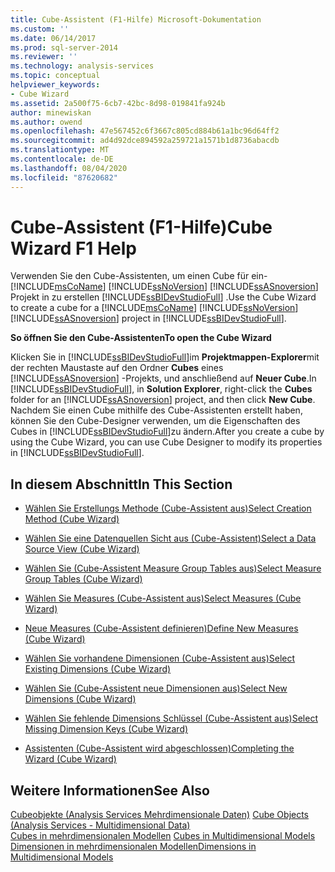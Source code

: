 ```yaml
---
title: Cube-Assistent (F1-Hilfe) Microsoft-Dokumentation
ms.custom: ''
ms.date: 06/14/2017
ms.prod: sql-server-2014
ms.reviewer: ''
ms.technology: analysis-services
ms.topic: conceptual
helpviewer_keywords:
- Cube Wizard
ms.assetid: 2a500f75-6cb7-42bc-8d98-019841fa924b
author: minewiskan
ms.author: owend
ms.openlocfilehash: 47e567452c6f3667c805cd884b61a1bc96d64ff2
ms.sourcegitcommit: ad4d92dce894592a259721a1571b1d8736abacdb
ms.translationtype: MT
ms.contentlocale: de-DE
ms.lasthandoff: 08/04/2020
ms.locfileid: "87620682"
---
```

# <a name="cube-wizard-f1-help"></a><span data-ttu-id="c3278-102">Cube-Assistent (F1-Hilfe)</span><span class="sxs-lookup"><span data-stu-id="c3278-102">Cube Wizard F1 Help</span></span>
  <span data-ttu-id="c3278-103">Verwenden Sie den Cube-Assistenten, um einen Cube für ein- [!INCLUDE[msCoName](../includes/msconame-md.md)] [!INCLUDE[ssNoVersion](../includes/ssnoversion-md.md)] [!INCLUDE[ssASnoversion](../includes/ssasnoversion-md.md)] Projekt in zu erstellen [!INCLUDE[ssBIDevStudioFull](../includes/ssbidevstudiofull-md.md)] .</span><span class="sxs-lookup"><span data-stu-id="c3278-103">Use the Cube Wizard to create a cube for a [!INCLUDE[msCoName](../includes/msconame-md.md)] [!INCLUDE[ssNoVersion](../includes/ssnoversion-md.md)] [!INCLUDE[ssASnoversion](../includes/ssasnoversion-md.md)] project in [!INCLUDE[ssBIDevStudioFull](../includes/ssbidevstudiofull-md.md)].</span></span>  
  
 <span data-ttu-id="c3278-104">**So öffnen Sie den Cube-Assistenten**</span><span class="sxs-lookup"><span data-stu-id="c3278-104">**To open the Cube Wizard**</span></span>  
  
 <span data-ttu-id="c3278-105">Klicken Sie in [!INCLUDE[ssBIDevStudioFull](../includes/ssbidevstudiofull-md.md)]im **Projektmappen-Explorer**mit der rechten Maustaste auf den Ordner **Cubes** eines [!INCLUDE[ssASnoversion](../includes/ssasnoversion-md.md)] -Projekts, und anschließend auf **Neuer Cube**.</span><span class="sxs-lookup"><span data-stu-id="c3278-105">In [!INCLUDE[ssBIDevStudioFull](../includes/ssbidevstudiofull-md.md)], in **Solution Explorer**, right-click the **Cubes** folder for an [!INCLUDE[ssASnoversion](../includes/ssasnoversion-md.md)] project, and then click **New Cube**.</span></span> <span data-ttu-id="c3278-106">Nachdem Sie einen Cube mithilfe des Cube-Assistenten erstellt haben, können Sie den Cube-Designer verwenden, um die Eigenschaften des Cubes in [!INCLUDE[ssBIDevStudioFull](../includes/ssbidevstudiofull-md.md)]zu ändern.</span><span class="sxs-lookup"><span data-stu-id="c3278-106">After you create a cube by using the Cube Wizard, you can use Cube Designer to modify its properties in [!INCLUDE[ssBIDevStudioFull](../includes/ssbidevstudiofull-md.md)].</span></span>  
  
## <a name="in-this-section"></a><span data-ttu-id="c3278-107">In diesem Abschnitt</span><span class="sxs-lookup"><span data-stu-id="c3278-107">In This Section</span></span>  
  
-   [<span data-ttu-id="c3278-108">Wählen Sie Erstellungs Methode &#40;Cube-Assistent aus&#41;</span><span class="sxs-lookup"><span data-stu-id="c3278-108">Select Creation Method &#40;Cube Wizard&#41;</span></span>](select-creation-method-cube-wizard.md)  
  
-   [<span data-ttu-id="c3278-109">Wählen Sie eine Datenquellen Sicht aus &#40;Cube-Assistent&#41;</span><span class="sxs-lookup"><span data-stu-id="c3278-109">Select a Data Source View &#40;Cube Wizard&#41;</span></span>](select-a-data-source-view-cube-wizard.md)  
  
-   [<span data-ttu-id="c3278-110">Wählen Sie &#40;Cube-Assistent Measure Group Tables aus&#41;</span><span class="sxs-lookup"><span data-stu-id="c3278-110">Select Measure Group Tables &#40;Cube Wizard&#41;</span></span>](select-measure-group-tables-cube-wizard.md)  
  
-   [<span data-ttu-id="c3278-111">Wählen Sie Measures &#40;Cube-Assistent aus&#41;</span><span class="sxs-lookup"><span data-stu-id="c3278-111">Select Measures &#40;Cube Wizard&#41;</span></span>](select-measures-cube-wizard.md)  
  
-   [<span data-ttu-id="c3278-112">Neue Measures &#40;Cube-Assistent definieren&#41;</span><span class="sxs-lookup"><span data-stu-id="c3278-112">Define New Measures &#40;Cube Wizard&#41;</span></span>](define-new-measures-cube-wizard.md)  
  
-   [<span data-ttu-id="c3278-113">Wählen Sie vorhandene Dimensionen &#40;Cube-Assistent aus&#41;</span><span class="sxs-lookup"><span data-stu-id="c3278-113">Select Existing Dimensions &#40;Cube Wizard&#41;</span></span>](select-existing-dimensions-cube-wizard.md)  
  
-   [<span data-ttu-id="c3278-114">Wählen Sie &#40;Cube-Assistent neue Dimensionen aus&#41;</span><span class="sxs-lookup"><span data-stu-id="c3278-114">Select New Dimensions &#40;Cube Wizard&#41;</span></span>](select-new-dimensions-cube-wizard.md)  
  
-   [<span data-ttu-id="c3278-115">Wählen Sie fehlende Dimensions Schlüssel &#40;Cube-Assistent aus&#41;</span><span class="sxs-lookup"><span data-stu-id="c3278-115">Select Missing Dimension Keys &#40;Cube Wizard&#41;</span></span>](select-missing-dimension-keys-cube-wizard.md)  
  
-   [<span data-ttu-id="c3278-116">Assistenten &#40;Cube-Assistent wird abgeschlossen&#41;</span><span class="sxs-lookup"><span data-stu-id="c3278-116">Completing the Wizard &#40;Cube Wizard&#41;</span></span>](completing-the-wizard-cube-wizard.md)  
  
## <a name="see-also"></a><span data-ttu-id="c3278-117">Weitere Informationen</span><span class="sxs-lookup"><span data-stu-id="c3278-117">See Also</span></span>  
 <span data-ttu-id="c3278-118">[Cubeobjekte &#40;Analysis Services Mehrdimensionale Daten&#41;](multidimensional-models-olap-logical-cube-objects/cube-objects-analysis-services-multidimensional-data.md) </span><span class="sxs-lookup"><span data-stu-id="c3278-118">[Cube Objects &#40;Analysis Services - Multidimensional Data&#41;](multidimensional-models-olap-logical-cube-objects/cube-objects-analysis-services-multidimensional-data.md) </span></span>  
 <span data-ttu-id="c3278-119">[Cubes in mehrdimensionalen Modellen](multidimensional-models/cubes-in-multidimensional-models.md) </span><span class="sxs-lookup"><span data-stu-id="c3278-119">[Cubes in Multidimensional Models](multidimensional-models/cubes-in-multidimensional-models.md) </span></span>  
 [<span data-ttu-id="c3278-120">Dimensionen in mehrdimensionalen Modellen</span><span class="sxs-lookup"><span data-stu-id="c3278-120">Dimensions in Multidimensional Models</span></span>](multidimensional-models/dimensions-in-multidimensional-models.md)  
  
  
